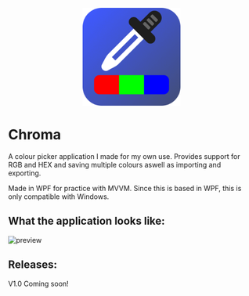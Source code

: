 <p align="center">
  <img width=200 height=200 src="/Chroma/Assets/app_icon_2.png"/>
</p>

# Chroma
A colour picker application I made for my own use.
Provides support for RGB and HEX and saving multiple colours aswell as importing and exporting.

Made in WPF for practice with MVVM. Since this is based in WPF, this is only compatible with Windows.

## What the application looks like:
![preview](https://user-images.githubusercontent.com/87785573/185499193-8980e715-1f74-4f3b-b250-d592a9235b84.PNG)

## Releases:
V1.0 Coming soon!
